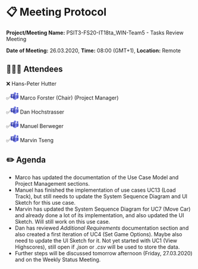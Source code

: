 # 📋 Meeting Protocol

**Project/Meeting Name:** PSIT3-FS20-IT18ta_WIN-Team5 - Tasks Review Meeting

**Date of Meeting:** 26.03.2020, **Time:** 08:00 (GMT+1), **Location:** Remote

## 👨🏼‍💻 Attendees

❌ Hans-Peter Hutter

✅<img src="img/teams_icon.png" alt="MS Teams Icon" height="20" /> Marco Forster (Chair) (Project Manager)

✅<img src="img/teams_icon.png" alt="MS Teams Icon" height="20" /> Dan Hochstrasser

✅<img src="img/teams_icon.png" alt="MS Teams Icon" height="20" /> Manuel Berweger

✅<img src="img/teams_icon.png" alt="MS Teams Icon" height="20" /> Marvin Tseng

## ✏️ Agenda

- Marco has updated the documentation of the Use Case Model and Project Management sections.
- Manuel has finished the implementation of use cases UC13 (Load Track), but still needs to update the System Sequence Diagram and UI Sketch for this use case.
- Marvin has updated the System Sequence Diagram for UC7 (Move Car) and already done a lot of its implementation, and also updated the UI Sketch. Will still work on this use case.
- Dan has reviewed *Additional Requirements* documentation section and also created a first iteration of UC4 (Set Game Options). Maybe also need to update the UI Sketch for it. Not yet started with UC1 (View Highscores), still open if *.json* or *.csv* will be used to store the data.
- Further steps will be discussed tomorrow afternoon (Friday, 27.03.2020) and on the Weekly Status Meeting.